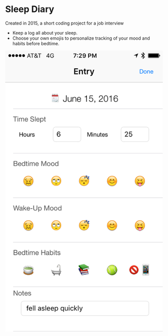 # Sleep Diary

Created in 2015, a short coding project for a job interview

- Keep a log all about your sleep.
- Choose your own emojis to personalize tracking of your mood and habits before bedtime.

![](https://github.com/katiesmillie/sleepdiary/blob/master/Screenshot.jpg?raw=true)


